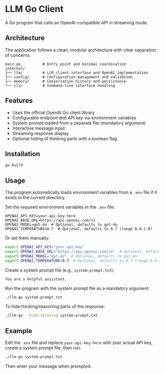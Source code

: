 # LLM Go Client

A Go program that calls an OpenAI-compatible API in streaming mode.

## Architecture

The application follows a clean, modular architecture with clear separation of concerns:

```
main.go          # Entry point and minimal coordination
internal/
├── llm/         # LLM client interface and OpenAI implementation
├── config/      # Configuration management and validation
├── memory/      # Conversation history and persistence
└── cli/         # Command-line interface handling
```

## Features

- Uses the official OpenAI Go client library
- Configurable endpoint and API key via environment variables
- System prompt loaded from a separate file (mandatory argument)
- Interactive message input
- Streaming response display
- Optional hiding of thinking parts with a boolean flag

## Installation

```bash
go build
```

## Usage

The program automatically loads environment variables from a `.env` file if it exists in the current directory.

Set the required environment variables in the `.env` file:

```env
OPENAI_API_KEY=your-api-key-here
OPENAI_BASE_URL=https://api.openai.com/v1
OPENAI_MODEL=gpt-4o  # Optional, defaults to gpt-4o
OPENAI_TEMPERATURE=0.7  # Optional, defaults to 0.7 (range 0.0-2.0)
```

Or set them manually:

```bash
export OPENAI_API_KEY="your-api-key"
export OPENAI_BASE_URL="https://api.openai.com/v1"  # Optional, defaults to OpenAI
export OPENAI_MODEL="gpt-4o"  # Optional, defaults to gpt-4o
export OPENAI_TEMPERATURE=0.7  # Optional, defaults to 0.7 (range 0.0-2.0)
```

Create a system prompt file (e.g., `system-prompt.txt`):

```
You are a helpful assistant.
```

Run the program with the system prompt file as a mandatory argument:

```bash
./llm-go system-prompt.txt
```

To hide thinking/reasoning parts of the response:

```bash
./llm-go --hide-thinking system-prompt.txt
```

## Example

Edit the `.env` file and replace `your-api-key-here` with your actual API key, create a system prompt file, then run:

```bash
./llm-go system-prompt.txt
```

Then enter your message when prompted.
